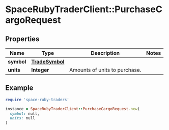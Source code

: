 # SpaceRubyTraderClient::PurchaseCargoRequest

## Properties

| Name | Type | Description | Notes |
| ---- | ---- | ----------- | ----- |
| **symbol** | [**TradeSymbol**](TradeSymbol.md) |  |  |
| **units** | **Integer** | Amounts of units to purchase. |  |

## Example

```ruby
require 'space-ruby-traders'

instance = SpaceRubyTraderClient::PurchaseCargoRequest.new(
  symbol: null,
  units: null
)
```

